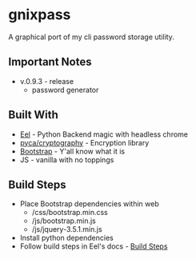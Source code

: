 # gnixpass

A graphical port of my cli password storage utility.


## Important Notes

- v.0.9.3 - release
  - password generator

## Built With

- [Eel](https://github.com/samuelhwilliams/Eel) - Python Backend magic with headless chrome
- [pyca/cryptography](https://github.com/pyca/cryptography/blob/master/docs/index.rst) - Encryption library
- [Bootstrap](https://getbootstrap.com/) - Y'all know what it is
- JS - vanilla with no toppings

## Build Steps

- Place Bootstrap dependencies within web
  - /css/bootstrap.min.css
  - /js/bootstrap.min.js
  - /js/jquery-3.5.1.min.js
- Install python dependencies
- Follow build steps in Eel's docs - [Build Steps](https://github.com/samuelhwilliams/Eel#building-distributable-binary-with-pyinstaller)
